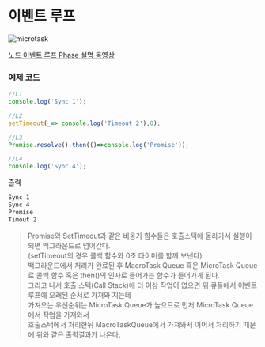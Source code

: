 # 이벤트 루프

![microtask](https://user-images.githubusercontent.com/22045187/133376741-c67f5aef-a8ef-4103-ae08-8eb0a57ed127.gif)


[노드 이벤트 루프 Phase 설명 동영상](https://www.youtube.com/watch?v=6YgsqXlUoTM)
### 예제 코드

```js
//L1
console.log('Sync 1');

//L2
setTimeout(_=> console.log('Timeout 2'),0);

//L3
Promise.resolve().then(()=>console.log('Promise'));

//L4
console.log('Sync 4');

```

출력
```bash
Sync 1
Sync 4
Promise
Timout 2
```

> Promise와 SetTimeout과 같은 비동기 함수들은 호출스택에 올라가서 실행이 되면 백그라운드로 넘어간다.   
(setTimeout의 경우 콜백 함수와 0초 타이머를 함께 보낸다)  
백그라운드에서 처리가 완료된 후 MacroTask Queue 혹은 MicroTask Queue로 콜백 함수 혹은 then()의 인자로 들어가는 함수가 들어가게 된다.  
그리고 나서 호출 스택(Call Stack)에 더 이상 작업이 없으면 위 큐들에서 이벤트 루프에 오래된 순서로 가져와 지는데  
가져오는 우선순위는 MicroTask Queue가 높으므로 먼저 MicroTask Queue에서 작업을 가져와서  
호출스택에서 처리한뒤 MacroTaskQueue에서 가져와서 이어서 처리하기 때문에 위와 같은 출력결과가 나온다.  
